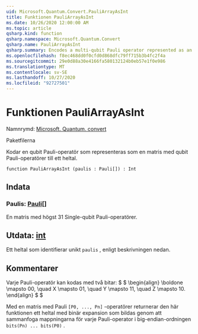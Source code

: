 ```yaml
---
uid: Microsoft.Quantum.Convert.PauliArrayAsInt
title: Funktionen PauliArrayAsInt
ms.date: 10/26/2020 12:00:00 AM
ms.topic: article
qsharp.kind: function
qsharp.namespace: Microsoft.Quantum.Convert
qsharp.name: PauliArrayAsInt
qsharp.summary: Encodes a multi-qubit Pauli operator represented as an array of single-qubit Pauli operators into an integer.
ms.openlocfilehash: f8ec468dd0f0cfd0d868dfc79ff715b3b4fc2f4a
ms.sourcegitcommit: 29e0d88a30e4166fa580132124b0eb57e1f0e986
ms.translationtype: MT
ms.contentlocale: sv-SE
ms.lasthandoff: 10/27/2020
ms.locfileid: "92727501"
---
```

# <a name="pauliarrayasint-function"></a>Funktionen PauliArrayAsInt

Namnrymd: [Microsoft. Quantum. convert](xref:Microsoft.Quantum.Convert)

Paketfilerna [](https://nuget.org/packages/)


Kodar en qubit Pauli-operatör som representeras som en matris med qubit Pauli-operatörer till ett heltal.

```qsharp
function PauliArrayAsInt (paulis : Pauli[]) : Int
```


## <a name="input"></a>Indata

### <a name="paulis--pauli"></a>Paulis: [Pauli](xref:microsoft.quantum.lang-ref.pauli)[]

En matris med högst 31 Single-qubit Pauli-operatörer.



## <a name="output--int"></a>Utdata: [int](xref:microsoft.quantum.lang-ref.int)

Ett heltal som identifierar unikt `paulis` , enligt beskrivningen nedan.

## <a name="remarks"></a>Kommentarer

Varje Pauli-operatör kan kodas med två bitar: $ $ \begin{align} \boldone \mapsto 00, \quad X \mapsto 01, \quad Y \mapsto 11, \quad Z \mapsto 10.
\end{align} $ $

Med en matris med Pauli `[P0, ..., Pn]` -operatörer returnerar den här funktionen ett heltal med binär expansion som bildas genom att sammanfoga mappningarna för varje Pauli-operator i big-endian-ordningen `bits(Pn) ... bits(P0)` .